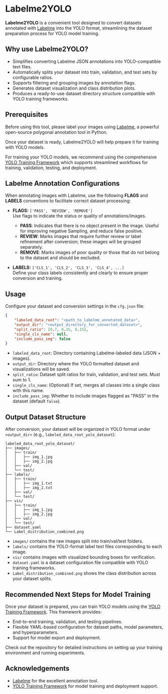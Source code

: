 # Labelme2YOLO

**Labelme2YOLO** is a convenient tool designed to convert datasets annotated with [Labelme](https://github.com/wkentaro/labelme) into the YOLO format, streamlining the dataset preparation process for YOLO model training.  

## Why use Labelme2YOLO?

- Simplifies converting Labelme JSON annotations into YOLO-compatible text files.
- Automatically splits your dataset into train, validation, and test sets by configurable ratios.
- Supports filtering and grouping images by annotation flags.
- Generates dataset visualization and class distribution plots.
- Produces a ready-to-use dataset directory structure compatible with YOLO training frameworks.

## Prerequisites

Before using this tool, please label your images using [Labelme](https://github.com/wkentaro/labelme), a powerful open-source polygonal annotation tool in Python.

Once your dataset is ready, Labelme2YOLO will help prepare it for training with YOLO models.

For training your YOLO models, we recommend using the comprehensive [YOLO Training Framework](https://github.com/csyeungad/YOLO-Training-Framework) which supports streamlined workflows for training, validation, testing, and deployment.

## Labelme Annotation Configurations

When annotating images with Labelme, use the following **FLAGS** and **LABELS** conventions to facilitate correct dataset processing:

- **FLAGS:** `['PASS', 'REVIEW', 'REMOVE']`  
  Use flags to indicate the status or quality of annotations/images.
  - **PASS**: Indicates that there is no object present in the image. Useful for improving negative Sampling, and reduce false positive.
  - **REVIEW**: Marks images that require further review or label refinement after conversion; these images will be grouped separately.
  - **REMOVE**: Marks images of poor quality or those that do not belong to the dataset and should be excluded.

- **LABELS:** `['CLS_1', 'CLS_2', 'CLS_3', 'CLS_4', ...]`  
  Define your class labels consistently and clearly to ensure proper conversion and training.

## Usage

Configure your dataset and conversion settings in the `cfg.json` file:

```json
{
    "labeled_data_root": "<path_to_labelme_annotated_data>",
    "output_dir": "<output_directory_for_converted_dataset>",
    "split_ratio": [0.7, 0.15, 0.15],
    "single_cls_name": null,
    "include_pass_img": false
}
```

- `labeled_data_root`: Directory containing Labelme-labeled data (JSON + images).
- `output_dir`: Directory where the YOLO formatted dataset and visualizations will be saved.
- `split_ratio`: Dataset split ratios for train, validation, and test sets. Must sum to 1.
- `single_cls_name`: (Optional) If set, merges all classes into a single class with this name.
- `include_pass_img`: Whether to include images flagged as "PASS" in the dataset (default `false`).

## Output Dataset Structure

After conversion, your dataset will be organized in YOLO format under `<output_dir>` (e.g., `labeled_data_root_yolo_dataset`):

```
labeled_data_root_yolo_dataset/
├── images/
│   ├── train/
│   │   ├── img_1.jpg
│   │   ├── img_2.jpg
│   ├── val/
│   └── test/
├── labels/
│   ├── train/
│   │   ├── img_1.txt
│   │   ├── img_2.txt
│   ├── val/
│   └── test/
├── vis/
│   ├── train/
│   │   ├── img_1.jpg
│   │   ├── img_2.jpg
│   ├── val/
│   └── test/
├── dataset.yaml
└── Label_distribution_combined.png
```

- `images/` contains the raw images split into train/val/test folders.
- `labels/` contains the YOLO-format label text files corresponding to each image.
- `vis/` contains images with visualized bounding boxes for verification.
- `dataset.yaml` is a dataset configuration file compatible with YOLO training frameworks.
- `Label_distribution_combined.png` shows the class distribution across your dataset splits.


## Recommended Next Steps for Model Training

Once your dataset is prepared, you can train YOLO models using the [YOLO Training Framework](https://github.com/csyeungad/YOLO-Training-Framework). This framework provides:

- End-to-end training, validation, and testing pipelines.
- Flexible YAML-based configuration for dataset paths, model parameters, and hyperparameters.
- Support for model export and deployment.

Check out the repository for detailed instructions on setting up your training environment and running experiments.

## Acknowledgements

- [Labelme](https://github.com/wkentaro/labelme) for the excellent annotation tool.
- [YOLO Training Framework](https://github.com/csyeungad/YOLO-Training-Framework) for model training and deployment support.
